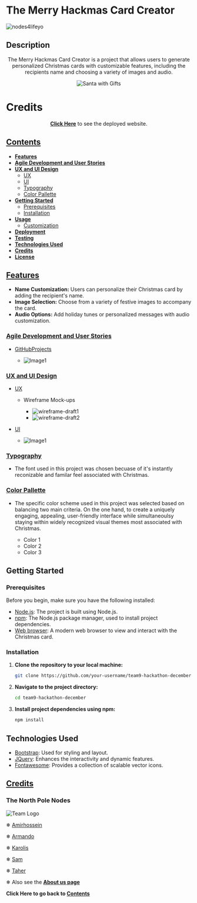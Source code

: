 # The Merry Hackmas Card Creator

![nodes4lifeyo](assets/images/images-README.md/nodemas.png)


## Description

<p align="center">
  The Merry Hackmas Card Creator is a project that allows users to generate personalized Christmas cards with customizable features, including the recipients name and choosing a variety of images and audio.
</P>

<p align="center">
  <img src="assets/images/images-README.md/santa-envelope.jpg" alt="Santa with Gifts">
</p>

# Credits

<p align="center">
  <strong><a href="https://teman67.github.io/team9-hackathon-december">Click Here</a></strong> to see the deployed website.
</p>


## [Contents](#contents)

- **[Features](#features)**
- **[Agile Development and User Stories](#agile-development-and-user-stories)**
- **[UX and UI Design](#uxui-design)**
  - [UX](#ux)
  - [UI](#ui)
  - [Typography](typography)
  - [Color Pallette](color-pallette)
- **[Getting Started](#getting-started)**
  - [Prerequisites](#prerequisites)
  - [Installation](#installation)
- **[Usage](#usage)**
  - [Customization](#customization)
- **[Deployment](#deployment)**
- **[Testing](#testing)**
- **[Technologies Used](#technologies-used)**
- **[Credits](#credits)**
- **[License](#license)**

## [Features](#features)

- **Name Customization:** Users can personalize their Christmas card by adding the recipient's name.
- **Image Selection:** Choose from a variety of festive images to accompany the card.
- **Audio Options:** Add holiday tunes or personalized messages with audio customization.

### [Agile Development and User Stories](#agile-development-and-user-stories)

- [GitHubProjects](https://github.com/users/kpetrauskas92/projects/8)

  - ![Image1]()


### [UX and UI Design](#uxui-design)

  - [UX](#ux)

    - Wireframe Mock-ups

      - ![wireframe-draft1](assets/images/images-README.md/wireframe-draft1.png)
      - ![wireframe-draft2](assets/images/images-README.md/wireframe-draft2.png)


  - [UI](#ui)
    - ![Image1]()

### [Typography](typography)
- The font used in this project was chosen becuase of it's instantly reconizable and familar feel associated with Christmas.  


### [Color Pallette](color-pallette)
  
-  The specific color scheme used in this project was selected based on balancing two main criteria. On the one hand, to create a uniquely engaging, appealing, user-friendly interface while simultaneoulsy staying within widely recognized visual themes most associated with Christmas.

   - Color 1
   - Color 2
   - Color 3

## Getting Started

### Prerequisites

Before you begin, make sure you have the following installed:

- [Node.js](https://nodejs.org/): The project is built using Node.js.
- [npm](https://www.npmjs.com/): The Node.js package manager, used to install project dependencies.
- [Web browser](https://www.google.com/chrome/): A modern web browser to view and interact with the Christmas card.

### Installation

1. **Clone the repository to your local machine:**

    ```bash
    git clone https://github.com/your-username/team9-hackathon-december.git
    ```

2. **Navigate to the project directory:**

    ```bash
    cd team9-hackathon-december
    ```

3. **Install project dependencies using npm:**

    ```bash
    npm install
    ```

## Technologies Used

- [Bootstrap](https://getbootstrap.com/): Used for styling and layout.
- [JQuery](https://jquery.com/): Enhances the interactivity and dynamic features.
- [Fontawesome](https://fontawesome.com/): Provides a collection of scalable vector icons.





## [Credits](#credits)

### The North Pole Nodes
    
![Team Logo](assets/images/images-README.md/team-nodes.jpg)


&#x2744; [Amirhossein](https://www.linkedin.com/in/pkarolisdev/)

&#x2744; [Armando](https://www.linkedin.com/in/armandourquiola/)

&#x2744; [Karolis](https://www.linkedin.com/in/pkarolisdev/)

&#x2744; [Sam](https://www.linkedin.com/in/sam-o-brien-olinger-b658283a/)

&#x2744; [Taher](https://www.linkedin.com/in/taher-m/)

&#x2744; Also see the **[About us page](about-us.html)**

**Click Here to go back to [Contents](#contents)**
